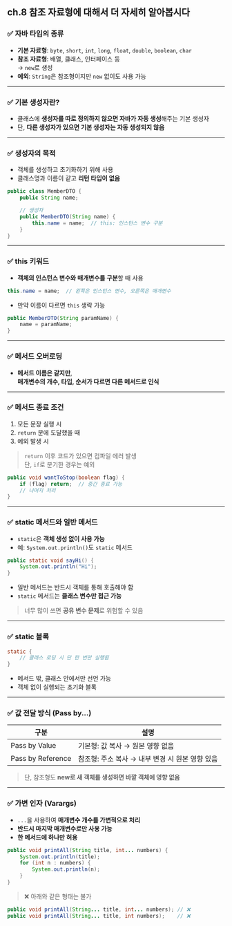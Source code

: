 ## ch.8 참조 자료형에 대해서 더 자세히 알아봅시다

### ✅ 자바 타입의 종류

- **기본 자료형**: `byte`, `short`, `int`, `long`, `float`, `double`, `boolean`, `char`
- **참조 자료형**: 배열, 클래스, 인터페이스 등  
  → `new`로 생성
- **예외**: `String`은 참조형이지만 `new` 없이도 사용 가능

---

### ✅ 기본 생성자란?

- 클래스에 **생성자를 따로 정의하지 않으면 자바가 자동 생성**해주는 기본 생성자
- 단, **다른 생성자가 있으면 기본 생성자는 자동 생성되지 않음**

---

### ✅ 생성자의 목적

- 객체를 생성하고 초기화하기 위해 사용
- 클래스명과 이름이 같고 **리턴 타입이 없음**

```java
public class MemberDTO {
    public String name;

    // 생성자
    public MemberDTO(String name) {
        this.name = name;  // this: 인스턴스 변수 구분
    }
}
```

---

### ✅ this 키워드

- **객체의 인스턴스 변수와 매개변수를 구분**할 때 사용

```java
this.name = name;  // 왼쪽은 인스턴스 변수, 오른쪽은 매개변수
```

- 만약 이름이 다르면 `this` 생략 가능

```java
public MemberDTO(String paramName) {
    name = paramName;
}
```

---

### ✅ 메서드 오버로딩

- **메서드 이름은 같지만**,  
  **매개변수의 개수, 타입, 순서가 다르면 다른 메서드로 인식**

---

### ✅ 메서드 종료 조건

1. 모든 문장 실행 시
2. `return` 문에 도달했을 때
3. 예외 발생 시

> `return` 이후 코드가 있으면 컴파일 에러 발생  
> 단, `if`로 분기한 경우는 예외

```java
public void wantToStop(boolean flag) {
    if (flag) return;  // 중간 종료 가능
    // 나머지 처리
}
```

---

### ✅ static 메서드와 일반 메서드

- `static`은 **객체 생성 없이 사용 가능**
- 예: `System.out.println()`도 `static` 메서드

```java
public static void sayHi() {
    System.out.println("Hi");
}
```

- 일반 메서드는 반드시 객체를 통해 호출해야 함
- `static` 메서드는 **클래스 변수만 접근 가능**

> 너무 많이 쓰면 **공유 변수 문제**로 위험할 수 있음

---

### ✅ static 블록

```java
static {
    // 클래스 로딩 시 단 한 번만 실행됨
}
```

- 메서드 밖, 클래스 안에서만 선언 가능  
- 객체 없이 실행되는 초기화 블록

---

### ✅ 값 전달 방식 (Pass by...)

| 구분 | 설명 |
|------|------|
| Pass by Value | 기본형: 값 복사 → 원본 영향 없음 |
| Pass by Reference | 참조형: 주소 복사 → 내부 변경 시 원본 영향 있음 |

> 단, 참조형도 **new로 새 객체를 생성하면 바깥 객체에 영향 없음**

---

### ✅ 가변 인자 (Varargs)

- `...`을 사용하여 **매개변수 개수를 가변적으로 처리**
- **반드시 마지막 매개변수로만 사용 가능**
- **한 메서드에 하나만 허용**

```java
public void printAll(String title, int... numbers) {
    System.out.println(title);
    for (int n : numbers) {
        System.out.println(n);
    }
}
```

> ❌ 아래와 같은 형태는 불가

```java
public void printAll(String... title, int... numbers); // ❌
public void printAll(String... title, int numbers);    // ❌
```
